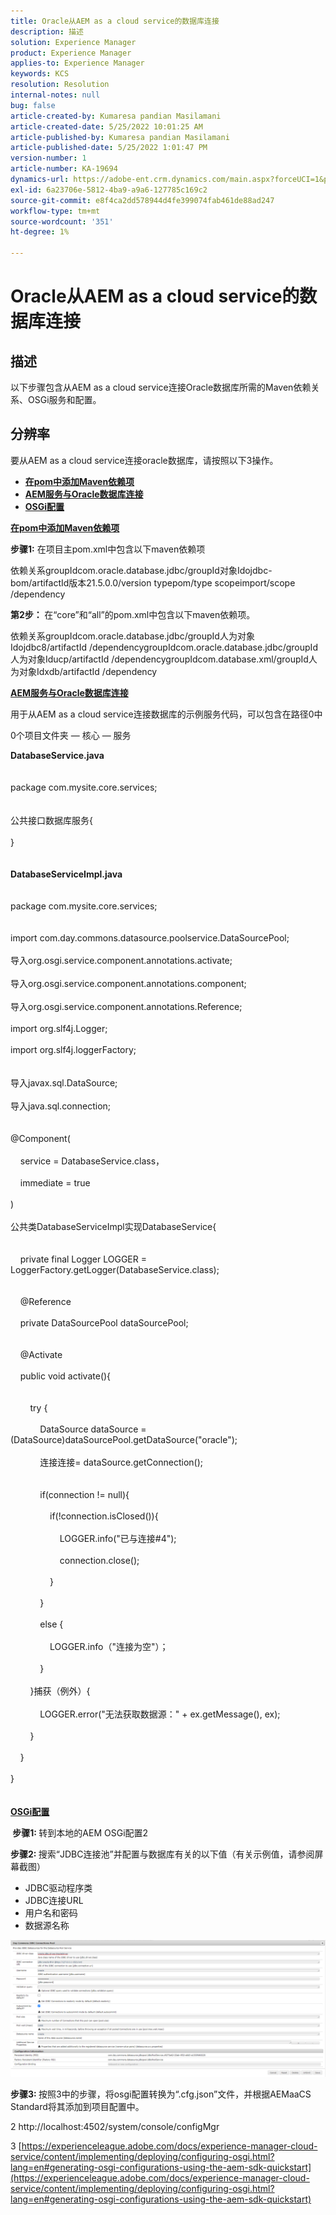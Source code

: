 ```yaml
---
title: Oracle从AEM as a cloud service的数据库连接
description: 描述
solution: Experience Manager
product: Experience Manager
applies-to: Experience Manager
keywords: KCS
resolution: Resolution
internal-notes: null
bug: false
article-created-by: Kumaresa pandian Masilamani
article-created-date: 5/25/2022 10:01:25 AM
article-published-by: Kumaresa pandian Masilamani
article-published-date: 5/25/2022 1:01:47 PM
version-number: 1
article-number: KA-19694
dynamics-url: https://adobe-ent.crm.dynamics.com/main.aspx?forceUCI=1&pagetype=entityrecord&etn=knowledgearticle&id=69414ca1-11dc-ec11-a7b6-0022480b073d
exl-id: 6a23706e-5812-4ba9-a9a6-127785c169c2
source-git-commit: e8f4ca2dd578944d4fe399074fab461de88ad247
workflow-type: tm+mt
source-wordcount: '351'
ht-degree: 1%

---
```


# Oracle从AEM as a cloud service的数据库连接

## 描述


以下步骤包含从AEM as a cloud service连接Oracle数据库所需的Maven依赖关系、OSGi服务和配置。


## 分辨率


要从AEM as a cloud service连接oracle数据库，请按照以下3操作。

- <u><b>在pom中添加Maven依赖项</b></u>
- <u><b>AEM服务与Oracle数据库连接</b></u>
- <u><b>OSGi配置</b></u>


<u><b>在pom中添加Maven依赖项</b></u>

<b>步骤1:</b> 在项目主pom.xml中包含以下maven依赖项

依赖关系groupIdcom.oracle.database.jdbc/groupId对象Idojdbc-bom/artifactId版本21.5.0.0/version typepom/type scopeimport/scope /dependency

<b>第2步： </b>在“core”和“all”的pom.xml中包含以下maven依赖项。

依赖关系groupIdcom.oracle.database.jdbc/groupId人为对象Idojdbc8/artifactId /dependencygroupIdcom.oracle.database.jdbc/groupId人为对象Iducp/artifactId /dependencygroupIdcom.database.xml/groupId人为对象Idxdb/artifactId /dependency

<u><b>AEM服务与Oracle数据库连接</b></u>

用于从AEM as a cloud service连接数据库的示例服务代码，可以包含在路径0中

0个项目文件夹 — 核心 — 服务

<b>DatabaseService.java</b>
<br><br><br>package com.mysite.core.services;<br> <br><br>公共接口数据库服务{<br><br>}<br><br><br>
<b>DatabaseServiceImpl.java</b>
<br><br><br>package com.mysite.core.services;<br> <br><br>import com.day.commons.datasource.poolservice.DataSourcePool;<br><br>导入org.osgi.service.component.annotations.activate;<br><br>导入org.osgi.service.component.annotations.component;<br><br>导入org.osgi.service.component.annotations.Reference;<br><br>import org.slf4j.Logger;<br><br>import org.slf4j.loggerFactory;<br> <br><br>导入javax.sql.DataSource;<br><br>导入java.sql.connection;<br> <br><br>@Component(<br><br>    service = DatabaseService.class，<br><br>    immediate = true<br><br>)<br><br>公共类DatabaseServiceImpl实现DatabaseService{<br> <br><br>    private final Logger LOGGER = LoggerFactory.getLogger(DatabaseService.class);<br> <br><br>    @Reference<br><br>    private DataSourcePool dataSourcePool;<br> <br><br>    @Activate<br><br>    public void activate(){<br> <br><br>        try {<br><br>            DataSource dataSource =(DataSource)dataSourcePool.getDataSource(&quot;oracle&quot;);<br><br>            连接连接= dataSource.getConnection();<br> <br><br>            if(connection != null){<br><br>                if(!connection.isClosed()){<br><br>                    LOGGER.info(&quot;已与连接#4&quot;);<br><br>                    connection.close();<br><br>                }<br><br>            }<br><br>            else {<br><br>                LOGGER.info（&quot;连接为空&quot;）；<br><br>            }<br><br>        }捕获（例外）{<br><br>            LOGGER.error(&quot;无法获取数据源：&quot; + ex.getMessage(), ex);<br><br>        }<br><br>    }<br><br>}<br><br><br>
<u><b>OSGi配置</b></u>

<b> 步骤1: </b>转到本地的AEM OSGi配置2

<b>步骤2: </b>搜索“JDBC连接池”并配置与数据库有关的以下值（有关示例值，请参阅屏幕截图）

- JDBC驱动程序类
- JDBC连接URL
- 用户名和密码
- 数据源名称


![](assets/265e1a49-24dc-ec11-a7b6-0022480b073d.png)

<b>步骤3: </b>按照3中的步骤，将osgi配置转换为“.cfg.json”文件，并根据AEMaaCS Standard将其添加到项目配置中。

2 http://localhost:4502/system/console/configMgr

3 [https://experienceleague.adobe.com/docs/experience-manager-cloud-service/content/implementing/deploying/configuring-osgi.html?lang=en#generating-osgi-configurations-using-the-aem-sdk-quickstart](https://experienceleague.adobe.com/docs/experience-manager-cloud-service/content/implementing/deploying/configuring-osgi.html?lang=en#generating-osgi-configurations-using-the-aem-sdk-quickstart)
